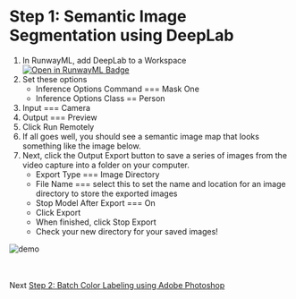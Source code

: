 # Step 1: Semantic Image Segmentation using DeepLab
1. In RunwayML, add DeepLab to a Workspace<br>
    [![Open in RunwayML Badge](https://open-app.runwayml.com/gh-badge.svg)](https://open-app.runwayml.com/?model=genekogan/spade-landscapes)
2. Set these options
    * Inference Options Command === Mask One
    * Inference Options Class == Person
3. Input === Camera
4. Output === Preview
5. Click Run Remotely
6. If all goes well, you should see a semantic image map that looks something like the image below.
7. Next, click the Output Export button to save a series of images from the video capture into a folder on your computer.
    * Export Type === Image Directory 
    * File Name === select this to set the name and location for an image directory to store the exported images
    * Stop Model After Export === On
    * Click Export 
    * When finished, click Stop Export
    * Check your new directory for your saved images!

![demo](https://github.com/ellennickles/painting-landscapes-with-the-body/blob/master/images/demo_deepLab.png)

<br></br>
Next [Step 2: Batch Color Labeling using Adobe Photoshop](https://github.com/ellennickles/painting-landscapes-with-the-body/blob/master/outline/04-step2-photoshop.md)